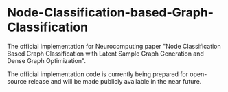 # Node-Classification-based-Graph-Classification
The official implementation for Neurocomputing paper "Node Classification Based Graph Classification with Latent Sample Graph Generation and Dense Graph Optimization".

The official implementation code is currently being prepared for open-source release and will be made publicly available in the near future.
